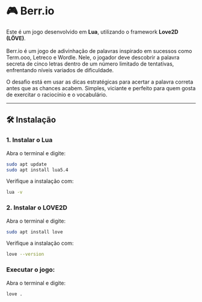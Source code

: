# 🎮 Berr.io
Este é um jogo desenvolvido em **Lua**, utilizando o framework **Love2D (LÖVE)**.<br><br>
Berr.io é um jogo de adivinhação de palavras inspirado em sucessos como Term.ooo, Letreco e Wordle. Nele, o jogador deve descobrir a palavra secreta de cinco letras dentro de um número limitado de tentativas, enfrentando níveis variados de dificuldade.

O desafio está em usar as dicas estratégicas para acertar a palavra correta antes que as chances acabem. Simples, viciante e perfeito para quem gosta de exercitar o raciocínio e o vocabulário.

---

## 🛠️ Instalação

### 1. Instalar o Lua

Abra o terminal e digite:

```bash
sudo apt update
sudo apt install lua5.4
```
Verifique a instalação com:

```bash
lua -v
```
### 2. Instalar o LOVE2D

Abra o terminal e digite:

```bash
sudo apt install love
```
Verifique a instalação com:

```bash
love --version
```

### Executar o jogo:

Abra o terminal e digite:

```bash
love .
```

